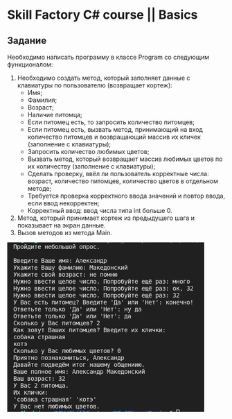 ﻿# Skill Factory C# course || Basics

## Задание

Необходимо написать программу в классе Program со следующим функционалом:

1. Необходимо создать метод, который заполняет данные с клавиатуры по пользователю (возвращает кортеж):
    - Имя;
    - Фамилия;
    - Возраст;
    - Наличие питомца;
    - Если питомец есть, то запросить количество питомцев;
    - Если питомец есть, вызвать метод, принимающий на вход количество питомцев и возвращающий массив их кличек (заполнение с клавиатуры);
    - Запросить количество любимых цветов;
    - Вызвать метод, который возвращает массив любимых цветов по их количеству (заполнение с клавиатуры);
    - Сделать проверку, ввёл ли пользователь корректные числа: возраст, количество питомцев, количество цветов в отдельном методе;
    - Требуется проверка корректного ввода значений и повтор ввода, если ввод некорректен;
    - Корректный ввод: ввод числа типа int больше 0.
2. Метод, который принимает кортеж из предыдущего шага и показывает на экран данные.
3. Вызов методов из метода Main.


![Progran output screenshot](https://github.com/skripkalisa/SF_CSharp_Basics/blob/Module_5/App1/Project_5.png)
